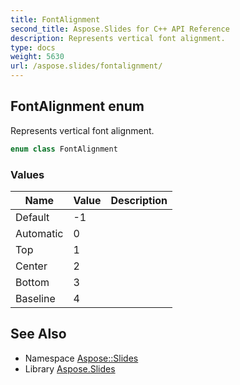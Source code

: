 ```yaml
---
title: FontAlignment
second_title: Aspose.Slides for C++ API Reference
description: Represents vertical font alignment.
type: docs
weight: 5630
url: /aspose.slides/fontalignment/
---
```

## FontAlignment enum


Represents vertical font alignment.

```cpp
enum class FontAlignment
```

### Values

| Name | Value | Description |
| --- | --- | --- |
| Default | -1 |  |
| Automatic | 0 |  |
| Top | 1 |  |
| Center | 2 |  |
| Bottom | 3 |  |
| Baseline | 4 |  |

## See Also

* Namespace [Aspose::Slides](../)
* Library [Aspose.Slides](../../)